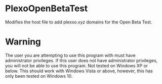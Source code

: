 # PlexoOpenBetaTest
Modifies the host file to add plexxo.xyz domains for the Open Beta Test.

# Warning
The user you are attempting to use this program with must have administrator privileges. If this user does not have administrator privileges, you will not be able to use this program. Not tested on Windows XP or below. This should work with Windows Vista or above, however, this has only been tested on Windows 10.
